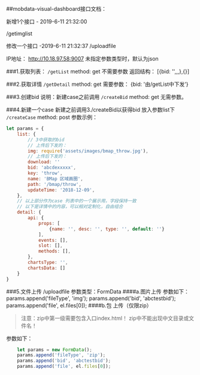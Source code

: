 ##mobdata-visual-dashboard接口文档：


新增1个接口 - 2019-6-11 21:32:00

/getimglist

修改一个接口 -2019-6-11 21:32:37
/uploadfile

IP地址：
http://10.18.97.58:9007
未指定参数类型时，默认为json

###1.获取列表：
`/getList`
method: get
不需要参数
返回结构：
[{bid: '',,,},{}]

###2.获取详情
`/getDetail`
method: get
需要参数：
{bid: '由/getList中下发'}

###3.创建bid
说明：新建case之前调用
`/createBid`
method: get
无需参数。


###4.新建一个case
新建之前调用3./createBid以获得bid
放入参数list下
`/createCase`
method: post
参数示例：

```javascript
let params = {
    list: {
        // 3中获取的bid
        // 上传后下发的：
        img: require('assets/images/bmap_throw.jpg'),
        // 上传后下发的：
        download: ''
        bid: 'abcdexxxxx',
        key: 'throw',
        name: 'BMap 区域画圈',
        path: '/bmap/throw',
        updateTime: '2018-12-09',
    },
    // 以上部分作为case 列表中的一个展示用，字段保持一致
    // 以下是详情中的内容，可以相对定制化，自由组合
    detail: {
        api: {
            props: [
                {name: '', desc: '', type: '', default: ''}
            ],
            events: [],
            slot: [],
            methods: [],
        },
        chartsType: '',
        chartsData: []
    }
}
```
###5.文件上传
/uploadfile
参数类型：FormData
####a.图片上传
参数如下：
    params.append('fileType', 'img');
    params.append('bid', 'abctestbid');
    params.append('file', el.files[0]);
####b.包 上传（仅限zip）
>注意：zip中第一级需要包含入口index.html！
zip中不能出现中文目录或文件名！

参数如下：

```javascript
    let params = new FormData();
    params.append('fileType', 'zip');
    params.append('bid', 'abctestbid');
    params.append('file', el.files[0]);
```
